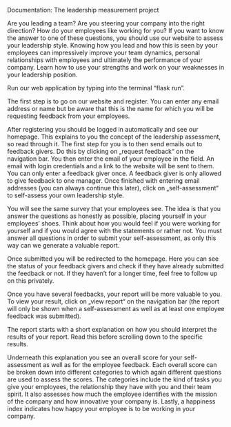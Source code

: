 Documentation: The leadership measurement project

Are you leading a team? Are you steering your company into the right direction? How do your employees like working for you? If you want to
know the answer to one of these questions, you should use our website to assess your leadership style. Knowing how you lead and how this is
seen by your employees can impressively improve your team dynamics, personal relationships with employees and ultimately the performance of
your company. Learn how to use your strengths and work on your weaknesses in your leadership position.

Run our web application by typing into the terminal “flask run”.

The first step is to go on our website and register. You can enter any email address or name but be aware that this is the name for which
you will be requesting feedback from your employees.

After registering you should be logged in automatically and see our homepage. This explains to you the concept of the leadership assessment,
so read through it. The first step for you is to then send emails out to feedback givers. Do this by clicking on „request feedback“ on the
navigation bar. You then enter the email of your employee in the field. An email with login credentials and a link to the website will be
sent to them. You can only enter a feedback giver once. A feedback giver is only allowed to give feedback to one manager. Once finished with
entering email addresses (you can always continue this later), click on „self-assessment“ to self-assess your own leadership style.

You will see the same survey that your employees see. The idea is that you answer the questions as honestly as possible, placing yourself
in your employees’ shoes. Think about how you would feel if you were working for yourself and if you would agree with the statements or rather
not. You must answer all questions in order to submit your self-assessment, as only this way can we generate a valuable report.

Once submitted you will be redirected to the homepage. Here you can see the status of your feedback givers and check if they have already
submitted the feedback or not. If they haven’t for a longer time, feel free to follow up on this privately.

Once you have several feedbacks, your report will be more valuable to you. To view your result, click on „view report“ on the navigation bar
(the report will only be shown when a self-assessment as well as at least one employee feedback was submitted).

The report starts with a short explanation on how you should interpret the results of your report. Read this before scrolling down to the
specific results.

Underneath this explanation you see an overall score for your self-assessment as well as for the employee feedback. Each overall score can
be broken down into different categories to which again different questions are used to assess the scores. The categories include the kind
of tasks you give your employees, the relationship they have with you and their team spirit. It also assesses how much the employee identifies
with the mission of the company and how innovative your company is. Lastly, a happiness index indicates how happy your employee is to be working
in your company.
